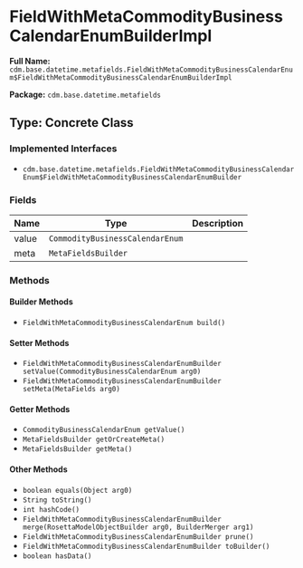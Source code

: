 # FieldWithMetaCommodityBusinessCalendarEnumBuilderImpl

**Full Name:** `cdm.base.datetime.metafields.FieldWithMetaCommodityBusinessCalendarEnum$FieldWithMetaCommodityBusinessCalendarEnumBuilderImpl`

**Package:** `cdm.base.datetime.metafields`

## Type: Concrete Class

### Implemented Interfaces

- `cdm.base.datetime.metafields.FieldWithMetaCommodityBusinessCalendarEnum$FieldWithMetaCommodityBusinessCalendarEnumBuilder`

### Fields

| Name | Type | Description |
|------|------|-------------|
| value | `CommodityBusinessCalendarEnum` |  |
| meta | `MetaFieldsBuilder` |  |

### Methods

#### Builder Methods

- `FieldWithMetaCommodityBusinessCalendarEnum build()`

#### Setter Methods

- `FieldWithMetaCommodityBusinessCalendarEnumBuilder setValue(CommodityBusinessCalendarEnum arg0)`
- `FieldWithMetaCommodityBusinessCalendarEnumBuilder setMeta(MetaFields arg0)`

#### Getter Methods

- `CommodityBusinessCalendarEnum getValue()`
- `MetaFieldsBuilder getOrCreateMeta()`
- `MetaFieldsBuilder getMeta()`

#### Other Methods

- `boolean equals(Object arg0)`
- `String toString()`
- `int hashCode()`
- `FieldWithMetaCommodityBusinessCalendarEnumBuilder merge(RosettaModelObjectBuilder arg0, BuilderMerger arg1)`
- `FieldWithMetaCommodityBusinessCalendarEnumBuilder prune()`
- `FieldWithMetaCommodityBusinessCalendarEnumBuilder toBuilder()`
- `boolean hasData()`

